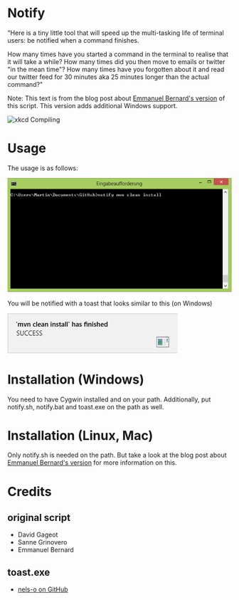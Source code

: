 Notify
======

"Here is a tiny little tool that will speed up the multi-tasking life of terminal users: be notified when a command finishes.

How many times have you started a command in the terminal to realise that it will take a while? How many times did you then move to emails or twitter "in the mean time"? How many times have you forgotten about it and read our twitter feed for 30 minutes aka 25 minutes longer than the actual command?"

Note: This text is from the blog post about [Emmanuel Bernard's version](https://emmanuelbernard.com/blog/2015/03/26/being-notified-when-commands-end "Emmanuel Bernard: Get notified when terminal commands end") of this script. This version adds additional Windows support.

![xkcd Compiling](https://imgs.xkcd.com/comics/compiling.png)

Usage
=====

The usage is as follows:

![Console call](images/notify_call.png)

You will be notified with a toast that looks similar to this (on Windows)

![Popup on Windows](images/toast.png)

Installation (Windows)
======================

You need to have Cygwin installed and on your path. Additionally, put notify.sh, notify.bat and toast.exe on the path as well.

Installation (Linux, Mac)
=========================

Only notify.sh is needed on the path. But take a look at the blog post about [Emmanuel Bernard's version](https://emmanuelbernard.com/blog/2015/03/26/being-notified-when-commands-end "Emmanuel Bernard: Get notified when terminal commands end") for more information on this.

Credits
=======

original script
---------------

- David Gageot
- Sanne Grinovero
- Emmanuel Bernard

toast.exe
---------

- [nels-o on GitHub](https://github.com/nels-o/toaster)


